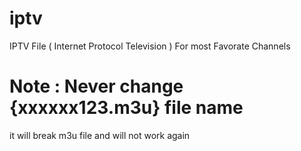 # iptv
IPTV File ( Internet Protocol Television ) For most Favorate Channels

# Note : Never change {xxxxxx123.m3u} file name
it will break m3u file and will not work again

